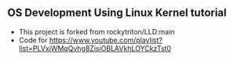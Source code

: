 ## OS Development Using Linux Kernel tutorial
* This project is forked from rockytriton/LLD:main
* Code for https://www.youtube.com/playlist?list=PLVxiWMqQvhg8ZisiOBLAVkhLOYCkzTst0

